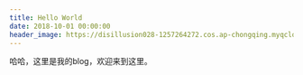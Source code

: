```yaml
---
title: Hello World
date: 2018-10-01 00:00:00
header_image: https://disillusion028-1257264272.cos.ap-chongqing.myqcloud.com/pic1/shiki.png
---
```

哈哈，这里是我的blog，欢迎来到这里。

